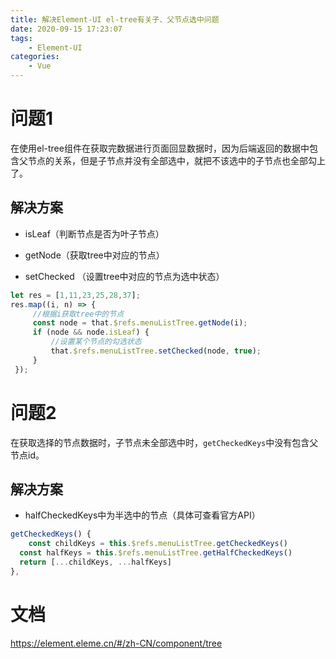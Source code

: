 ```yaml
---
title: 解决Element-UI el-tree有关子、父节点选中问题
date: 2020-09-15 17:23:07
tags:
    - Element-UI
categories:
    - Vue
---
```



# 问题1

在使用el-tree组件在获取完数据进行页面回显数据时，因为后端返回的数据中包含父节点的关系，但是子节点并没有全部选中，就把不该选中的子节点也全部勾上了。

## 解决方案

- isLeaf（判断节点是否为叶子节点）

- getNode（获取tree中对应的节点）

- setChecked （设置tree中对应的节点为选中状态）

```javascript
let res = [1,11,23,25,28,37];
res.map((i, n) => {     
     //根据i获取tree中的节点     
     const node = that.$refs.menuListTree.getNode(i);     
     if (node && node.isLeaf) {          
         //设置某个节点的勾选状态          
         that.$refs.menuListTree.setChecked(node, true);      
     }
 });
```

<!-- more -->

# 问题2

在获取选择的节点数据时，子节点未全部选中时，`getCheckedKeys`中没有包含父节点id。

## **解决方案**

- halfCheckedKeys中为半选中的节点（具体可查看官方API）

```javascript
getCheckedKeys() {  
	const childKeys = this.$refs.menuListTree.getCheckedKeys()
  const halfKeys = this.$refs.menuListTree.getHalfCheckedKeys()
  return [...childKeys, ...halfKeys]
},
```

# 文档

https://element.eleme.cn/#/zh-CN/component/tree